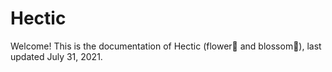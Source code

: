 # Hectic

Welcome! This is the documentation of Hectic (flower🌻 and blossom🌸), last updated July 31, 2021.

